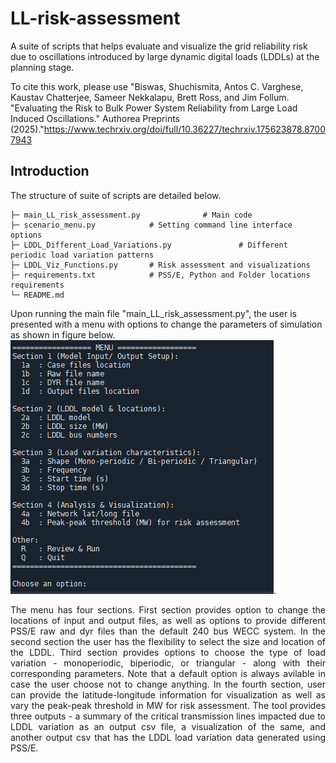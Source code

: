 # LL-risk-assessment
A suite of scripts that helps evaluate and visualize the grid reliability risk due to oscillations introduced by large dynamic digital loads (LDDLs) at the planning stage.

To cite this work, please use "Biswas, Shuchismita, Antos C. Varghese, Kaustav Chatterjee, Sameer Nekkalapu, Brett Ross, and Jim Follum. "Evaluating the Risk to Bulk Power System Reliability from Large Load Induced Oscillations." Authorea Preprints (2025)."https://www.techrxiv.org/doi/full/10.36227/techrxiv.175623878.87007943

## Introduction
The structure of suite of scripts are detailed below.
```text
├─ main_LL_risk_assessment.py              # Main code 
├─ scenario_menu.py            # Setting command line interface options
├─ LDDL_Different_Load_Variations.py               # Different periodic load variation patterns
├─ LDDL_Viz_Functions.py       # Risk assessment and visualizations
├─ requirements.txt            # PSS/E, Python and Folder locations requirements
└─ README.md
```

Upon running the main file "main_LL_risk_assessment.py", the user is presented with a menu with options to change the parameters of simulation as shown in figure below.
![Options to User](images/SS_CLI_menu_LDDL_tool.png).


<p align="justify"> The menu has four sections. First section provides option to change the locations of input and output files, as well as options to provide different PSS/E raw and dyr files than the default 240 bus WECC system. In the second section the user has the flexibility to select the size and location of the LDDL. Third section provides options to choose the type of load variation - monoperiodic, biperiodic, or triangular - along with their corresponding parameters. Note that a default option is always avilable in case the user choose not to change anything. In the fourth section, user can provide the latitude-longitude information for visualization as well as vary the peak-peak threshold in MW for risk assessment. The tool provides three outputs - a summary of the critical transmission lines impacted due to LDDL variation as an output csv file, a visualization of the same, and another output csv that has the LDDL load variation data generated using PSS/E.</p>
